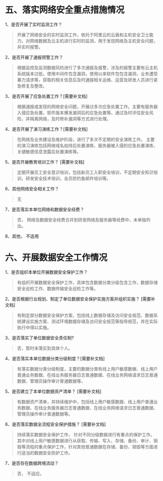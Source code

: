 
# 五、落实网络安全重点措施情况

1、是否开展了实时监测工作？
>开展了网络安全的实时监测工作，依托于阿里云的云盾和主机安全卫士能力，对网络数据及云主机进行实时的监测，用于发现网络及主机安全问题，并实时报警。

2、是否开展了通报预警工作？
>根据监控及监测数据风险进行了多次通报及报警，涉及的报警主要有云主机系统版本过低，使用中间件包含漏洞，使用以来软件包包含漏洞，业务遭受暴力请求等，获取的相关信息后及时通报相关运维、运营及研发人员进行紧急修复及整改。

3、是否开展了应急处置工作？[需要补文档]
>根据通报或发现的网络安全问题，开展过多次应急处置工作。主要有服务器入侵应急处置，软件版本爆发漏洞后的应急处置等。通过及时评估安全风险，并隔离网络，及时修补漏洞等方式进行处理。

4、是否开展了演习演练工作？[需要补文档]
>在网络及业务建设及维护阶段，进行了多次不定期的安全演练工作。 主要的演习演练包括网络域名劫持后处置演练、服务器被入侵的应急处置演练、关键敏感信息泄露后处置演练等。

5、是否开展教育培训工作？ [需要补文档]
>定期开展员工安全意识培训，包括新员工入职安全培训，不定期安全知识培训，研发安全技术培训，全员防钓鱼邮件培训等。

6、其他网络安全相关工作？
>无

7、是否落实本单位网络和数据安全经费？
>否， 网络及数据安全经费合并到研发网络及服务器等经费中，未单独列出。

8、其他，  不适用

# 六、开展数据安全工作情况

1、是否组织本单位开展数据安全保护工作？
>有组织开展数据安全保护工作，具体包含数据分类分级包含工作，数据存储安全巡检工作、数据传输安全巡检工作等。

2、是否根据行业规划、制定了单位数据安全保护实施方案并组织实施？  [需要补文档]
>有制定部分数据安全保护方案，包括线上数据存储及访问安全规范、数据系统建设实施方案、测试环境数据存储及访问安全规范等指导规范，并在实际执行中得以实施。

3、是否落实了单位数据安全责任制?
>否，暂时未落实到具体个人。

4、是否落实本单位数据分类分级制度？[需要补文档]
>有落实数据分类分级制度，主要的数据分类有线上用户敏感数据、线上用户普通业务数据、在线业务服务器日志普通数据、在线业务网络请求日志普通数据、管理员操作审计普通数据等。

5、是否建立了本单位数据资产清单？  [需要补文档]
>有数据资产清单，并持续维护中，包括线上用户敏感数据、线上用户普通业务数据、在线业务服务器日志普通数据、在线业务网络请求日志普通数据、管理员操作审计普通数据等。

6、是否落实数据全流程安全保护措施？  [需要补文档]
>持续落实数据安全保护工作， 针对不同分级数据进行有重点的保护工作。其中对线上用户敏感数据进行从获取、传输、写入、存储、备份、审计、销毁等流程的重点保护工作，针对其他普通数据在存储、备份、销毁等方面进行适当的数据安全防护工作。

7、是否存在数据跨境流动？
>否， 不适应。

